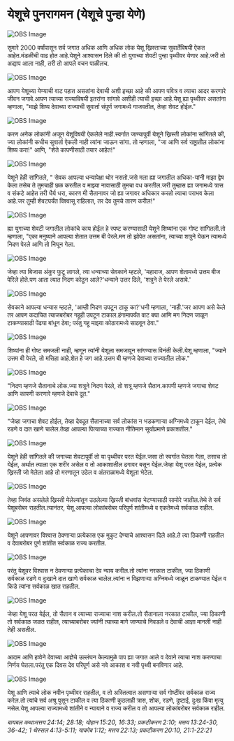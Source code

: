 # येशूचे पुनरागमन (येशूचे पुन्हा येणे)

![OBS Image](https://cdn.door43.org/obs/jpg/360px/obs-en-50-01.jpg)

सुमारे 2000 वर्षांपासून सर्व जगात अधिक आणि अधिक लोक येशू ख्रिस्ताच्या सुवार्तेविषयी ऐकत आहेत.मंडळीची वाढ होत आहे.येशूने आश्वासन दिले की तो युगाच्या शेवटी पुन्हा पृथ्वीवर येणार आहे.जरी तो अद्याप आला नाही, तरी तो आपले वचन पाळीलच. 

![OBS Image](https://cdn.door43.org/obs/jpg/360px/obs-en-50-02.jpg)

आपण येशूच्या येण्याची वाट पहात असतांना देवाची अशी इच्छा आहे की आपण  पवित्र व त्याचा आदर करणारे जीवन जगावे.आपण त्याच्या राज्याविषयी इतरांना सांगावे अशीही त्याची इच्छा आहे.येशू ह्या पृथ्वीवर असतांना म्हणाला, "माझे शिष्य देवाच्या राज्याची सुवार्ता संपुर्ण जगामध्ये गाजवतील, तेव्हा शेवट होईल."

![OBS Image](https://cdn.door43.org/obs/jpg/360px/obs-en-50-03.jpg)

करण अनेक लोकांनी अजून येशूविषयी ऐकलेले नाही.स्वर्गात जाण्यापुर्वी येशूने ख्रिस्ती लोकांना सांगितले की, ज्या लोकांनी कधीच सुवार्ता ऐकली नाही त्यांना जाऊन सांगा. तो म्हणाला, "जा आणि सर्व राष्ट्रातील लोकांना शिष्य करा!" आणि, "शेते कापणीसाठी तयार आहेत!"

![OBS Image](https://cdn.door43.org/obs/jpg/360px/obs-en-50-04.jpg)

येशूने हेही सांगितले, " सेवक आपल्या धन्यापेक्षा थोर नसतो.जसे मला ह्या जगातील अधिका-यांनी माझा द्वेष केला तसेच ते तुमचाही छळ करतील व माझ्या नावासाठी तुमचा वध करतील.जरी तुम्हास ह्या जगामध्ये त्रास व संकटे आहेत तरी धैर्य धरा, कारण मी  सैतानावर जो ह्या जगावर अधिकार करतो त्याचा पराभव केला आहे.जर तुम्ही शेवटपर्यंत विश्वासू राहिलात, तर देव तुमचे तारण करील!"

![OBS Image](https://cdn.door43.org/obs/jpg/360px/obs-en-50-05.jpg)

ह्या युगाच्या शेवटी जगातील लोकांचे काय होईल हे स्पष्ट करण्यासाठी येशूने शिष्यांना एक गोष्ट सांगितली.तो म्हणाला, "एका मनुष्याने आपल्या शेतात उत्तम बी पेरले.मग तो झोपेत असतांना, त्याच्या शत्रुने येऊन त्यामध्ये निदण पेरले आणि तो निघून गेला.

![OBS Image](https://cdn.door43.org/obs/jpg/360px/obs-en-50-06.jpg)

जेव्हा त्या बिजास अंकुर फुटू लागले, त्या धन्याच्या सेवकाने म्हटले, 'महाराज, आपण शेतामध्ये उत्तम बीज पेरिले होते.पण आता त्यात निदण कोठून आले?'धन्याने उत्तर दिले, 'शत्रुने ते पेरले असावे.'

![OBS Image](https://cdn.door43.org/obs/jpg/360px/obs-en-50-07.jpg)

सेवकाने आपल्या धन्यास म्हटले, 'आम्ही निदण उपटून टाकू का?'धनी म्हणाला, 'नाही.'जर आपण असे केले तर आपण कदाचित त्याजबरोबर गहूही उपटून टाकाल.हंगामापर्यंत वाट बघा आणि मग निदण जाळून टाकण्यासाठी पेंढ्या बांधून ठेवा; परंतु गहू माझ्या कोठारामध्ये साठवून ठेवा."

![OBS Image](https://cdn.door43.org/obs/jpg/360px/obs-en-50-08.jpg)

शिष्यांना ही गोष्ट समजली नाही, म्हणून त्यांनी येशूला समजावून सांगण्यास विनंती केली.येशू म्हणाला, "ज्याने उत्तम बी पेरले, तो मसिहा आहे.शेत हे जग आहे.उत्तम बी म्हणजे देवाच्या राज्यातील लोक."

![OBS Image](https://cdn.door43.org/obs/jpg/360px/obs-en-50-09.jpg)

"निदण म्हणजे सैतानाचे लोक.ज्या शत्रूने निदण पेरले, तो शत्रू म्हणजे सैतान.कापणी म्हणजे जगाचा शेवट आणि कापणी करणारे म्हणजे देवाचे दूत."

![OBS Image](https://cdn.door43.org/obs/jpg/360px/obs-en-50-10.jpg)

"जेव्हा जगाचा शेवट होईल, तेव्हा देवदूत सैतानाच्या सर्व लोकांस न भडकणाऱ्या अग्निमध्ये टाकून देईल, तेथे रडणे व दात खाणे चालेल.तेव्हा आपल्या पित्याच्या राज्यात नीतिमान सूर्याप्रमाणे प्रकाशतील."

![OBS Image](https://cdn.door43.org/obs/jpg/360px/obs-en-50-11.jpg)

येशूने हेही सांगितले की जगाच्या शेवटापूर्वी तो या पृथ्वीवर परत येईल.जसा तो स्वर्गात घेतला गेला, तसाच तो येईल, अर्थात त्याला एक शरीर असेल व तो आकाशातील ढगावर बसून येईल.जेव्हा येशू परत येईल, प्रत्येक ख्रिस्ती जो मेलेला आहे तो मरणातून उठेल व अंतराळामध्ये येशूला भेटेल.

![OBS Image](https://cdn.door43.org/obs/jpg/360px/obs-en-50-12.jpg)

तेव्हा जिवंत असलेले ख्रिस्ती मेलेल्यांतून उठलेल्या ख्रिस्ती बांधवांस भेटण्यासाठी सामोरे जातील.तेथे ते सर्व येशूबरोबर राहतील.त्यानंतर, येशू आपल्या लोकांबरोबर परिपुर्ण शांतीमध्ये व एकतेमध्ये सर्वकाळ राहील.

![OBS Image](https://cdn.door43.org/obs/jpg/360px/obs-en-50-13.jpg)

येशूने आपणावर विश्वास ठेवणाऱ्या प्रत्येकास एक मुकुट देण्याचे आश्वासन दिले आहे.ते त्या ठिकाणी राहतील व देवाबरोबर पुर्ण शांतीत सर्वकाळ राज्य करतील.

![OBS Image](https://cdn.door43.org/obs/jpg/360px/obs-en-50-14.jpg)

परंतु येशूवर विश्वास न ठेवणाऱ्या प्रत्येकाचा देव न्याय करील.तो त्यांना नरकात टाकील, ज्या ठिकाणी सर्वकाळ रडणे व दुःखाने दात खाणे सर्वकाळ चालेल.त्यांना न विझणाऱ्या अग्निमध्ये जाळून टाकण्यात येईल व किडे त्यांना सर्वकाळ खात राहतील.

![OBS Image](https://cdn.door43.org/obs/jpg/360px/obs-en-50-15.jpg)

जेव्हा येशू परत येईल, तो सैतान व त्याच्या राज्याचा नाश करील.तो सैतानाला नरकात टाकील, ज्या ठिकाणी तो सर्वकाळ जळत राहील, त्याच्याबरोबर ज्यांनी त्याच्या मागे जाण्याचे निवडले व देवाची आज्ञा मानली नाही तेही असतील.

![OBS Image](https://cdn.door43.org/obs/jpg/360px/obs-en-50-16.jpg)

आदाम आणि हव्वेने देवाच्या आज्ञेचे उल्लंघन केल्यामुळे पाप ह्या जगात आले व देवाने त्याचा नाश करण्याचा निर्णय घेतला.परंतु एक दिवस देव परिपूर्ण असे नवे आकाश व नवी पृथ्वी बनविणार आहे.

![OBS Image](https://cdn.door43.org/obs/jpg/360px/obs-en-50-17.jpg)

येशू आणि त्याचे लोक नवीन पृथ्वीवर राहतील, व तो अस्तित्वात असणाऱ्या सर्व गोष्टींवर सर्वकाळ राज्य करेल.तो त्यांचे सर्व अश्रू पुसून टाकील व त्या ठिकाणी कुठलाही त्रास, शोक, रडणे, दुष्टाई, दुःख किंवा मृत्यु नसेल.येशू आपल्या राज्यामध्ये शांतीने व न्यायाने व राज्य करील व तो आपल्या लोकांबरोबर सर्वकाळ राहील.

_बायबल कथाःमत्तय 24:14; 28:18; योहान 15:20, 16:33; प्रकटीकरण 2:10; मत्तय 13:24-30, 36-42; 1 थेस्सल 4:13-5:11; याकोब 1:12; मत्तय 22:13; प्रकटीकरण 20:10, 21:1-22:21_
